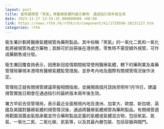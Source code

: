 ```yaml
---
layout: post
title: 當局擬規管「笑氣」等醫療氣體列處方藥物　通過指引兩年後生效
date: 2023-11-27 13:55:35.000000000 +08:00
link: https://news.rthk.hk/rthk/ch/component/k2/1729590-20231127.htm
categories: rthk
---
```


衞生署計劃將醫療氣體規管為藥劑製品，其中俗稱「笑氣」的一氧化二氮和一氧化氮將被規管為處方藥物；其餘可於註冊後在港供應，零售時不需受額外規管，可作成藥銷售或分發。

衞生署回覆查詢表示，因應新冠疫情期間經常使用醫療氣體，轄下的藥劑業及毒藥管理局審視本港現有醫療氣體監管措施，並參考內地及國際有關規管情況後作決定。

管理局正就有關規管建議草擬相關指南，並展開兩個月諮詢至明年1月19日，建議規管實施日期會在通過指引的最終版本兩年後生效。

署方早前去信管理局，表示最近全面檢視內地及澳洲、加拿大、歐盟、新加坡、英國及美國對醫療氣體的規管情況後，通過將醫療氣體規管為藥劑製品。有關規管適用範圍涵蓋由氣瓶承載並符合藥劑製品定義的氣體或氣體混合物，包括氧氣、氮氣、一氧化二氮、二氧化碳、氦氣等，以及其最內層包裝、包括容器與閥門。
